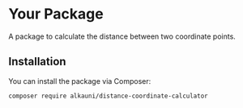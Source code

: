 # Your Package

A package to calculate the distance between two coordinate points.

## Installation

You can install the package via Composer:

```bash
composer require alkauni/distance-coordinate-calculator

